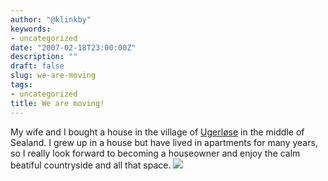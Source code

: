 ```yaml
---
author: "@klinkby"
keywords:
- uncategorized
date: "2007-02-18T23:00:00Z"
description: ""
draft: false
slug: we-are-moving
tags:
- uncategorized
title: We are moving!
---
```



My wife and I bought a house in the village of [Ugerløse](http://www.ugerloese.dk/) in the middle of Sealand. I grew up in a house but have lived in apartments for many years, so I really look forward to becoming a houseowner and enjoy the calm beatiful countryside and all that space. [ ![](http://static.getya.net/013/images/windowslivewriterwearemoving-931asolgt-thumb21.jpg)](http://static.getya.net/013/images/windowslivewriterwearemoving-931asolgt41.jpg)

